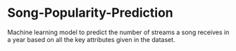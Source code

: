# Song-Popularity-Prediction
Machine learning model to predict the number of streams a song receives in a year based on all the key attributes given in the dataset.
